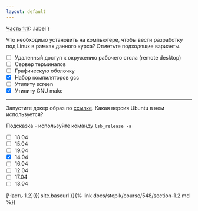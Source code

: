 ```yaml
---
layout: default
---
```


<span>[Часть 1.1](){: .label }</span>

Что необходимо установить на компьютере, чтобы вести разработку под Linux в рамках данного
курса? Отметьте подходящие варианты.

  - [ ] Удаленный доступ к окружению рабочего стола (remote desktop)
  - [ ] Сервер терминалов
  - [ ] Графическую оболочку
  - [x] Набор компиляторов gcc
  - [ ] Утилиту screen
  - [x] Утилиту GNU make 

---

Запустите докер образ по [ссылке](https://hub.docker.com/r/osll/mooc_linux_programming/).
Какая версия Ubuntu в нем используется?

Подсказка - используйте команду `lsb_release -a`

  - [ ] 18.04
  - [ ] 15.04
  - [ ] 19.04
  - [x] 14.04
  - [ ] 16.04
  - [ ] 12.04
  - [ ] 17.04
  - [ ] 13.04 

<span class="d-block text-right">
  [Часть 1.2]({{ site.baseurl }}{% link docs/stepik/course/548/section-1.2.md %})
</span>

